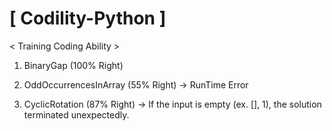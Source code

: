# [ Codility-Python ]


< Training Coding Ability >

1. BinaryGap (100% Right)

2. OddOccurrencesInArray (55% Right) -> RunTime Error

3. CyclicRotation (87% Right) -> If the input is empty (ex. [], 1), the solution terminated unexpectedly.
